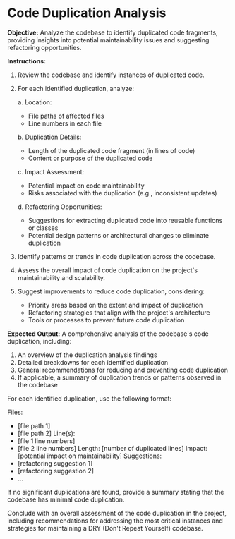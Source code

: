 # Code Duplication Analysis

**Objective:** Analyze the codebase to identify duplicated code fragments, providing insights into potential maintainability issues and suggesting refactoring opportunities.

**Instructions:**

1. Review the codebase and identify instances of duplicated code.

2. For each identified duplication, analyze:

   a. Location:
      - File paths of affected files
      - Line numbers in each file

   b. Duplication Details:
      - Length of the duplicated code fragment (in lines of code)
      - Content or purpose of the duplicated code

   c. Impact Assessment:
      - Potential impact on code maintainability
      - Risks associated with the duplication (e.g., inconsistent updates)

   d. Refactoring Opportunities:
      - Suggestions for extracting duplicated code into reusable functions or classes
      - Potential design patterns or architectural changes to eliminate duplication

3. Identify patterns or trends in code duplication across the codebase.

4. Assess the overall impact of code duplication on the project's maintainability and scalability.

5. Suggest improvements to reduce code duplication, considering:
   - Priority areas based on the extent and impact of duplication
   - Refactoring strategies that align with the project's architecture
   - Tools or processes to prevent future code duplication

**Expected Output:** A comprehensive analysis of the codebase's code duplication, including:

1. An overview of the duplication analysis findings
2. Detailed breakdowns for each identified duplication
3. General recommendations for reducing and preventing code duplication
4. If applicable, a summary of duplication trends or patterns observed in the codebase

For each identified duplication, use the following format:

Files:
- [file path 1]
- [file path 2]
Line(s):
- [file 1 line numbers]
- [file 2 line numbers]
Length: [number of duplicated lines]
Impact: [potential impact on maintainability]
Suggestions:
- [refactoring suggestion 1]
- [refactoring suggestion 2]
- ...

If no significant duplications are found, provide a summary stating that the codebase has minimal code duplication.

Conclude with an overall assessment of the code duplication in the project, including recommendations for addressing the most critical instances and strategies for maintaining a DRY (Don't Repeat Yourself) codebase.
